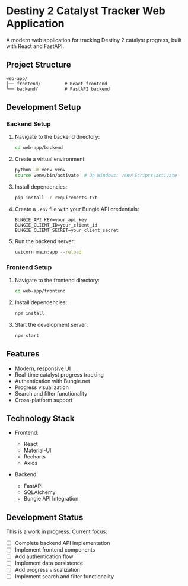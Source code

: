 # Destiny 2 Catalyst Tracker Web Application

A modern web application for tracking Destiny 2 catalyst progress, built with React and FastAPI.

## Project Structure

```
web-app/
├── frontend/         # React frontend
└── backend/          # FastAPI backend
```

## Development Setup

### Backend Setup

1. Navigate to the backend directory:
   ```bash
   cd web-app/backend
   ```

2. Create a virtual environment:
   ```bash
   python -m venv venv
   source venv/bin/activate  # On Windows: venv\Scripts\activate
   ```

3. Install dependencies:
   ```bash
   pip install -r requirements.txt
   ```

4. Create a `.env` file with your Bungie API credentials:
   ```
   BUNGIE_API_KEY=your_api_key
   BUNGIE_CLIENT_ID=your_client_id
   BUNGIE_CLIENT_SECRET=your_client_secret
   ```

5. Run the backend server:
   ```bash
   uvicorn main:app --reload
   ```

### Frontend Setup

1. Navigate to the frontend directory:
   ```bash
   cd web-app/frontend
   ```

2. Install dependencies:
   ```bash
   npm install
   ```

3. Start the development server:
   ```bash
   npm start
   ```

## Features

- Modern, responsive UI
- Real-time catalyst progress tracking
- Authentication with Bungie.net
- Progress visualization
- Search and filter functionality
- Cross-platform support

## Technology Stack

- Frontend:
  - React
  - Material-UI
  - Recharts
  - Axios

- Backend:
  - FastAPI
  - SQLAlchemy
  - Bungie API Integration

## Development Status

This is a work in progress. Current focus:
- [ ] Complete backend API implementation
- [ ] Implement frontend components
- [ ] Add authentication flow
- [ ] Implement data persistence
- [ ] Add progress visualization
- [ ] Implement search and filter functionality 